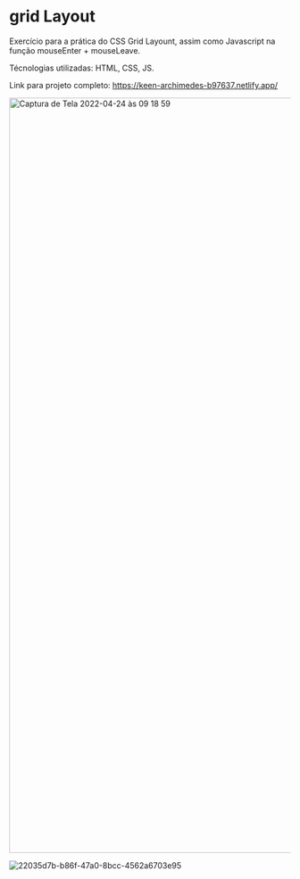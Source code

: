 # grid Layout 

Exercício para a prática do CSS Grid Layount, assim como Javascript na função mouseEnter + mouseLeave.

Técnologias utilizadas: HTML, CSS, JS. 

Link para projeto completo: 
https://keen-archimedes-b97637.netlify.app/



<img width="1354" alt="Captura de Tela 2022-04-24 às 09 18 59" src="https://user-images.githubusercontent.com/94414829/164967168-432ae30e-a569-4c0a-9b7f-9ddf5251f5e3.png">

![22035d7b-b86f-47a0-8bcc-4562a6703e95](https://user-images.githubusercontent.com/94414829/164967289-f9203cb4-240e-4ca8-b693-3b3f265d8700.jpg)
